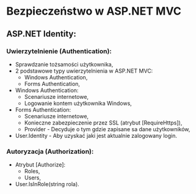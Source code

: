 ﻿# Bezpieczeństwo w ASP.NET MVC
## ASP.NET Identity: 
### Uwierzytelnienie (Authentication):
* Sprawdzanie tożsamości użytkownika,
* 2 podstawowe typy uwierzytelnienia w ASP.NET MVC:
	* Windows Authentication,
	* Forms Authentication,
* Windows Authentication:
	* Scenariusze internetowe,
	* Logowanie kontem użytkownika Windows,
* Forms Authentication:
	* Scenariusze internetowe,
	* Konieczne zabezpieczenie przez SSL (atrybut [RequireHttps]),
	* Provider - Decyduje o tym gdzie zapisane sa dane użytkowników,
* User.Identity - Aby uzyskać jaki jest aktualnie zalogowany login.
### Autoryzacja (Authorization):
* Atrybut [Authorize]:
	* Roles,
	* Users,
* User.IsInRole(string rola).